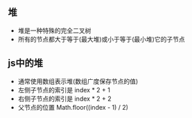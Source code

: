 ## 堆
- 堆是一种特殊的完全二叉树
- 所有的节点都大于等于(最大堆)或小于等于(最小堆)它的子节点

## js中的堆
- 通常使用数组表示堆(数组广度保存节点的值)
- 左侧子节点的索引是 index * 2 + 1
- 右侧子节点的索引是 index * 2 + 2
- 父节点的位置 Math.floor((index - 1) / 2)